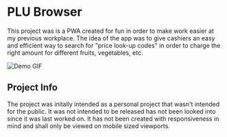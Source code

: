 # PLU Browser
This project was is a PWA created for fun in order to make work easier at my previous workplace. The idea of the app was to give cashiers an easy and efficient way to search for "price look-up codes" in order to charge the right amount for different fruits, vegetables, etc.

![Demo GIF](https://i.imgur.com/VINl7rt.gif)

## Project Info
The project was initally intended as a personal project that wasn't intended for the public. It was not intended to be released has not been looked into since it was last worked on. It has not been created with responsiveness in mind and shall only be viewed on mobile sized viewports. 
